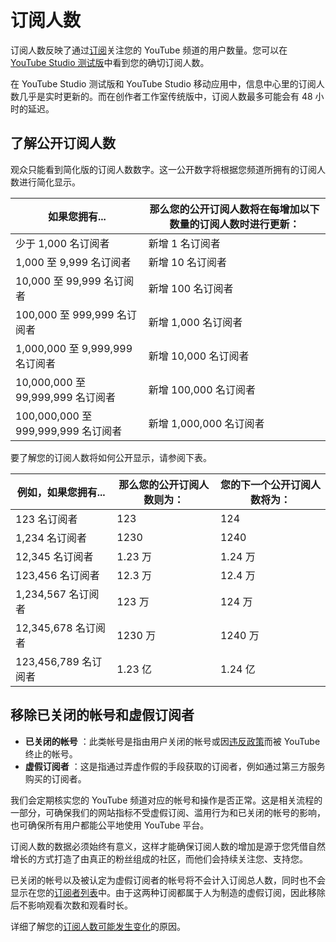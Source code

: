 # 订阅人数

订阅人数反映了通过[订阅](https://support.google.com/youtube/answer/4489286)关注您的 YouTube 频道的用户数量。您可以在 [YouTube Studio 测试版](https://studio.youtube.com/)中看到您的确切订阅人数。

在 YouTube Studio 测试版和 YouTube Studio 移动应用中，信息中心里的订阅人数几乎是实时更新的。而在创作者工作室传统版中，订阅人数最多可能会有 48 小时的延迟。

## 了解公开订阅人数

观众只能看到简化版的订阅人数数字。这一公开数字将根据您频道所拥有的订阅人数进行简化显示。

|**如果您拥有...**|**那么您的公开订阅人数将在每增加以下数量的订阅人数时进行更新：**|
| --- | --- |
|少于 1,000 名订阅者|新增 1 名订阅者|
|1,000 至 9,999 名订阅者|新增 10 名订阅者|
|10,000 至 99,999 名订阅者|新增 100 名订阅者|
|100,000 至 999,999 名订阅者|新增 1,000 名订阅者|
|1,000,000 至 9,999,999 名订阅者|新增 10,000 名订阅者|
|10,000,000 至 99,999,999 名订阅者|新增 100,000 名订阅者|
|100,000,000 至 999,999,999 名订阅者|新增 1,000,000 名订阅者|

 

要了解您的订阅人数将如何公开显示，请参阅下表。

|**例如，如果您拥有...**|**那么您的公开订阅人数则为：**|**您的下一个公开订阅人数将为：**|
| --- | --- | --- |
|123 名订阅者|123|124|
|1,234 名订阅者|1230|1240|
|12,345 名订阅者|1.23 万|1.24 万|
|123,456 名订阅者|12.3 万|12.4 万|
|1,234,567 名订阅者|123 万|124 万|
|12,345,678 名订阅者|1230 万|1240 万|
|123,456,789 名订阅者|1.23 亿|1.24 亿|

## 移除已关闭的帐号和虚假订阅者

* **已关闭的帐号** ：此类帐号是指由用户关闭的帐号或因[违反政策](https://support.google.com/youtube/answer/2802168?hl=zh-CN)而被 YouTube 终止的帐号。
* **虚假订阅者** ：这是指通过弄虚作假的手段获取的订阅者，例如通过第三方服务购买的订阅者。

我们会定期核实您的 YouTube 频道对应的帐号和操作是否正常。这是相关流程的一部分，可确保我们的网站指标不受虚假订阅、滥用行为和已关闭的帐号的影响，也可确保所有用户都能公平地使用 YouTube 平台。

订阅人数的数据必须始终有意义，这样才能确保订阅人数的增加是源于您凭借自然增长的方式打造了由真正的粉丝组成的社区，而他们会持续关注您、支持您。

已关闭的帐号以及被认定为虚假订阅者的帐号将不会计入订阅总人数，同时也不会显示在您的[订阅者列表](https://www.youtube.com/subscribers)中。由于这两种订阅都属于人为制造的虚假订阅，因此移除后不影响观看次数和观看时长。

详细了解您的[订阅人数可能发生变化](https://support.google.com/youtube/answer/6392782)的原因。